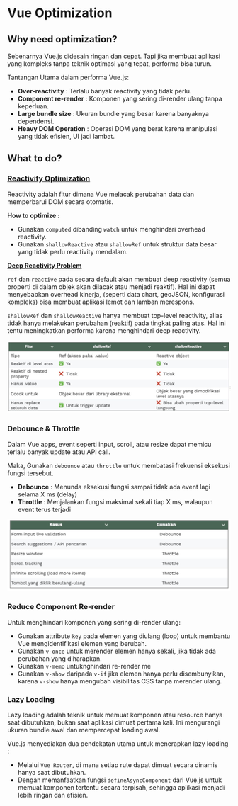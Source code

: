 # Vue Optimization

## Why need optimization?
Sebenarnya Vue.js didesain ringan dan cepat. Tapi jika membuat aplikasi yang kompleks tanpa teknik optimasi yang tepat, performa bisa turun.

Tantangan Utama dalam performa Vue.js:
- **Over-reactivity** : Terlalu banyak reactivity yang tidak perlu.
- **Component re-render** : Komponen yang sering di-render ulang tanpa keperluan.
- **Large bundle size** : Ukuran bundle yang besar karena banyaknya dependensi.
- **Heavy DOM Operation** : Operasi DOM yang berat karena manipulasi yang tidak efisien, UI jadi lambat.

## What to do?

### [Reactivity Optimization](https://vuejs.org/guide/best-practices/performance#reduce-reactivity-overhead-for-large-immutable-structures)
Reactivity adalah fitur dimana Vue melacak perubahan data dan memperbarui DOM secara otomatis.

**How to optimize :**
- Gunakan `computed` dibanding `watch` untuk menghindari overhead reactivity.
- Gunakan `shallowReactive` atau `shallowRef` untuk struktur data besar yang tidak perlu reactivity mendalam.

[**Deep Reactivity Problem**](https://vuejs.org/guide/extras/reactivity-in-depth#reactivity-in-depth)

`ref` dan `reactive` pada secara default akan membuat deep reactivity (semua properti di dalam objek akan dilacak atau menjadi reaktif). Hal ini dapat menyebabkan overhead kinerja, (seperti data chart, geoJSON, konfigurasi kompleks) bisa membuat aplikasi lemot dan lamban merespons.

`shallowRef` dan `shallowReactive` hanya membuat top-level reactivity, alias tidak hanya melakukan perubahan (reaktif) pada tingkat paling atas. Hal ini tentu meningkatkan performa karena menghindari deep reactivity.

<img src="./asset/shallow.png"/>

### Debounce & Throttle
Dalam Vue apps, event seperti input, scroll, atau resize dapat memicu terlalu banyak update atau API call. 

Maka, Gunakan `debounce` atau `throttle` untuk membatasi frekuensi eksekusi fungsi tersebut.
- **Debounce** : Menunda eksekusi fungsi sampai tidak ada event lagi selama X ms (delay)
- **Throttle** : Menjalankan fungsi maksimal sekali tiap X ms, walaupun event terus terjadi

<img src="./asset/debounce.png"/>

### Reduce Component Re-render
Untuk menghindari komponen yang sering di-render ulang:
- Gunakan attribute `key` pada elemen yang diulang (loop) untuk membantu Vue mengidentifikasi elemen yang berubah.
- Gunakan `v-once` untuk merender elemen hanya sekali, jika tidak ada perubahan yang diharapkan.
- Gunakan `v-memo` untuknghindari re-render me
- Gunakan `v-show` daripada `v-if` jika elemen hanya perlu disembunyikan, karena `v-show` hanya mengubah visibilitas CSS tanpa merender ulang.  

### Lazy Loading
Lazy loading adalah teknik untuk memuat komponen atau resource hanya saat dibutuhkan, bukan saat aplikasi dimuat pertama kali. Ini mengurangi ukuran bundle awal dan mempercepat loading awal.

Vue.js menyediakan dua pendekatan utama untuk menerapkan lazy loading :  
- Melalui `Vue Router`, di mana setiap rute dapat dimuat secara dinamis hanya saat dibutuhkan. 
- Dengan memanfaatkan fungsi `defineAsyncComponent` dari Vue.js untuk memuat komponen tertentu secara terpisah, sehingga aplikasi menjadi lebih ringan dan efisien.

